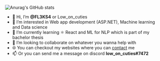 ![Anurag's GitHub stats](https://github-readme-stats.vercel.app/api?username=FL3KS4&theme=radical&hide=prs,contribs&show_icons=true&count_private=true&include_all_commits=true) <br>




- 👋 Hi, I’m <b>@FL3KS4</b> or Low_on_cuties
- 👀 I’m interested in Web app development (ASP.NET), Machine learning and Data science
- 🌱 I’m currently learning ⚛ React and ML for NLP which is part of my bachelor thesis
- 💞️ I’m looking to collaborate on whatever you wanna help with
- 🌐 You can checkout my websites where you can [contact](https://lowoncuties.github.io/) me
- 📫 Or you can send me a message on discord <b> low_on_cuties#7472 </b>
<br>

<!---
FL3KS4/FL3KS4 is a ✨ special ✨ repository because its `README.md` (this file) appears on your GitHub profile.
You can click the Preview link to take a look at your changes.
--->
